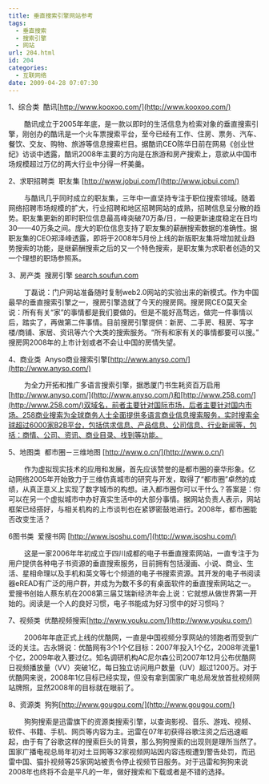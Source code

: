 ```yaml
---
title: 垂直搜索引擎网站参考
tags:
  - 垂直搜索
  - 搜索引擎
  - 网站
url: 204.html
id: 204
categories:
  - 互联网络
date: 2009-04-28 07:07:30
---
```


1、综合类  酷讯[http://www.kooxoo.com/](http://www.kooxoo.com/)  

        酷讯成立于2005年年底，是一款以即时的生活信息为检索对象的垂直搜索引擎，刚创办的酷讯是一个火车票搜索平台，至今已经有工作、住房、票务、汽车、餐饮、交友、购物、旅游等信息搜索栏目。据酷讯CEO陈华日前在网易《创业世纪》访谈中透露，酷讯2008年主要的方向是在旅游和房产搜索上，意欲从中国市场规模超过万亿的两大行业中分得一杯美羹。  

2、求职招聘类  职友集 [http://www.jobui.com/](http://www.jobui.com/)  

        与酷讯几乎同时成立的职友集，三年中一直坚持专注于职位搜索领域。随着网络招聘市场规模的扩大，行业招聘和地区招聘网站的成熟，招聘信息呈分散的趋势。职友集更新的即时职位信息最高峰突破70万条/日，一般更新速度稳定在日均30——40万条之间。庞大的职位信息支持了职友集的薪酬搜索数据的准确性。据职友集的CEO郑泽峰透露，即将于2008年5月份上线的新版职友集将增加就业趋势搜索的功能，是继薪酬搜索之后的又一个特色搜索，是职友集为求职者创造的又一个理想的职场参照系。  

3、房产类  搜房引擎 [search.soufun.com](http://search.soufun.com)  

        丁磊说：门户网站准备随时复制web2.0网站的实验出来的新模式。作为中国最早的垂直搜索引擎之一，搜房引擎造就了今天的搜房网。搜房网CEO莫天全说：所有有关“家”的事情都是我们要做的。但是不能好高骛远，做完一件事情以后，踏实了，再做第二件事情。目前搜房引擎提供：新房、二手房、租房、写字楼/商铺、家居、资讯等六个大类的搜索服务。“所有和家有关的事情都要可以搜。” 搜房网2008年的上市计划或者不会让中国的房情失望。  

4、商业类  Anyso商业搜索引擎[http://www.anyso.com/](http://www.anyso.com/)  

        为全力开拓和推广多语言搜索引擎，据悉厦门书生耗资百万启用[http://www.anyso.com/](http://www.anyso.com/)和[http://www.258.com/](http://www.258.com/)双域名，前者主要针对国际市场，后者主要针对国内市场。258商业搜索为全球商务人士全面提供多语言商业信息搜索服务，实时搜索全球超过6000家B2B平台，包括供求信息、产品信息、公司信息、行业新闻等，包括：商情、公司、资讯、商业目录、找到等功能。  

5、地图类  都市圈－三维地图 [http://www.o.cn/](http://www.o.cn/)  

        作为虚拟现实技术的应用和发展，首先应该赞誉的是都市圈的豪华形象。亿动网络2005年开始致力于三维仿真城市的研究与开发，取得了“都市圈”卓然的成绩，从真正意义上实现了数字城市的构想。进入都市圈你可以干什么？答案是：你可以在另一个虚拟城市中办好真实生活中的大部分事情。据网站负责人表示，网站框架已经搭好，与相关机构的上市谈判也在紧锣密鼓地进行。2008年，都市圈能否改变生活？  

6图书类  爱搜书网 [http://www.isoshu.com/](http://www.isoshu.com/)  

        这是一家2006年年初成立于四川成都的电子书垂直搜索网站，一直专注于为用户提供各种电子书资源的垂直搜索服务，目前拥有包括漫画、小说、商业、生活、星相命理以及手机和英文等七个频道的电子书搜索资源。其开发的电子书阅读器eREAD有广泛的用户群，并成为为数不多的有桌面软件的垂直搜索网站之一。爱搜书创始人蔡东机在2008第三届艾瑞新经济年会上说：它就想从做世界第一开始的。阅读是一个人的良好习惯，电子书能成为好习惯中的好习惯吗？  

7、视频类  优酷视频搜索[http://www.youku.com/](http://www.youku.com/)  

        2006年年底正式上线的优酷网，一直是中国视频分享网站的领跑者而受到广泛的关注。古永锵说：优酷网有3个1个亿目标：2007年投入1个亿，2008年流量1个亿，2009年收入要过亿。知名调研机构AC尼尔森公司2007年12月公布优酷网日视频播放量（VV）突破1亿，每日独立访问用户数量（UV）超过1200万。对于优酷网来说，2008年1亿目标已经实现，但没有拿到国家广电总局发放首批视频网站牌照，显然2008年的目标就在眼前了。  

8、资源类  狗狗[http://www.gougou.com/](http://www.gougou.com/)  

        狗狗搜索是迅雷旗下的资源类搜索引擎，以查询影视、音乐、游戏、视频、软件、书籍、手机、网页等内容为主。迅雷在07年初获得谷歌注资之后迅速崛起，由于有了谷歌这样的搜索巨头的背景，那么狗狗搜索的出现则是理所当然了。国家广播电视总局年初对土豆网等32家视频网站因内容违规遭到警告处罚，而迅雷中国、猫扑视频等25家网站被责令停止视频节目服务。对于迅雷和狗狗来说2008年也终将不会是平凡的一年，做好搜索和下载或者是不错的选择。